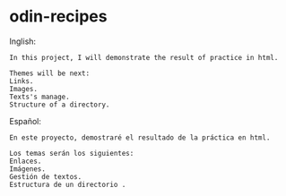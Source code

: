 # odin-recipes

Inglish:

    In this project, I will demonstrate the result of practice in html.
    
    Themes will be next:
    Links.
    Images.
    Texts's manage.
    Structure of a directory.

Español:

    En este proyecto, demostraré el resultado de la práctica en html.

    Los temas serán los siguientes:
    Enlaces.
    Imágenes.
    Gestión de textos.
    Estructura de un directorio .